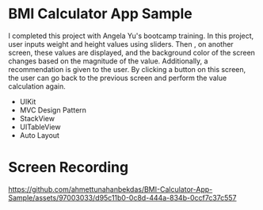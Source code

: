 # BMI Calculator App Sample

I completed this project with Angela Yu's bootcamp training. In this project, user inputs weight and height values using sliders. Then
, on another screen, these values are displayed, and the background color of the screen changes based on the magnitude of the value. 
Additionally, a recommendation is given to the user.
By clicking a button on this screen, the user can go back to the previous screen and perform the value calculation again.

- UIKit
- MVC Design Pattern
- StackView
- UITableView
- Auto Layout

# Screen Recording

https://github.com/ahmettunahanbekdas/BMI-Calculator-App-Sample/assets/97003033/d95c11b0-0c8d-444a-834b-0ccf7c37c557
